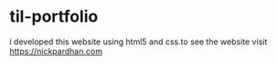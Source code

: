 # til-portfolio
i developed this website using html5 and css.to see the website visit https://nickpardhan.com
